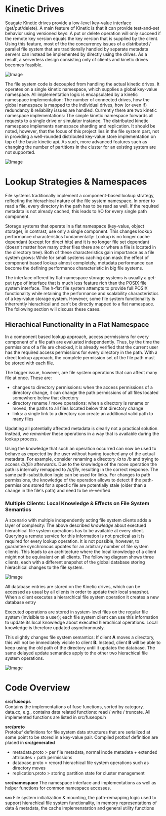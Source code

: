 # Kinetic Drives

Seagate Kinetic drives provide a low-level key-value interface (get/put/delete). A main feature of Kinetic is that it can provide test-and-set behavior using versioned keys: A put or delete operation will only succeed if the remote key version equals the key version that is supplied by the client. Using this feature, most of the the concurrency issues of a distributed / parallel file system that are traditionally handled by separate metadata servers can instead be implemented by directly using the drives. As a result, a serverless design consisting only of clients and kinetic drives becomes feasible. 

![Image](../../wiki/distributed-fs.png?raw=true)

The file system code is decoupled from handling the actual kinetic drives. It operates on a single kinetic namespace, which supplies a global key-value namespace. All implementation logic is encapsulated by a kinetic namespace implementation: The number of connected drives, how the global namespace is mapped to the individual drives, how (or even if) redundancy & reliability issues are handled. Currently there are two kinetic namespace implementations: The simple kinetic namespace forwards all requests to a single drive or simulator instance. The distributed kinetic namespace implements namespace sharding and replication. It should be noted, however, that the focus of this project lies in the file system part, not in providing a well-rounded distributed key-value store implementation on top of the basic kinetic api. As such, more advanced features such as changing the number of partitions in the cluster for an existing system are not supported.  

![Image](../../wiki/kinetic-namespace.png?raw=true)


# Lookup Strategies & Namespaces

File systems traditionally implement a component-based lookup strategy, reflecting the hierachical nature of the file system namespace. In order to read a file, every directory in the path has to be read as well. If the required metadata is not already cached, this leads to I/O for every single path component. 

Storage systems that operate in a flat namespace (key-value, object storage), in contrast, use only a single component. This changes lookup performance characteristics fundamentally: Lookup is no longer cache dependant (except for direct hits) and it is no longer file set dependant (doesn't matter how many other files there are or where a file is located in the directory tree). Both of these characteristics gain importance as a file system grows: While for small systems caching can mask the effect of component based lookup almost completely, metadata performance can become the defining performance characteristic in big file systems. 

The interface offered by flat-namespace storage systems is usually a get-put type of interface that is much less feature rich than the POSIX file system interface. The h-flat file system attempts to provide full POSIX functionality while retaining the performance and scalability characteristics of a key-value storage system. However, some file system functionality is inherrently hierachical and can't be directly mapped to a flat namespace. The following section will discuss these cases. 

## Hierachical Functionality in a Flat Namespace

In a component based lookup approach, access permissions for every component of a file path are evaluated independently. Thus, by the time the permissions of a file are checked, it is already verified that the current user has the required access permissions for every directory in the path. With a direct lookup approach, the complete permission set of the file path must be stored with each file. 

The bigger issue, however, are file system operations that can affect many file at once. These are: 

+ changes to directory permissions: when the access permissions of a directory change, it can change the path permissions of all files located somewhere below that directory
+ directory rename / move operations: when a directory is rename or moved, the paths to all files located below that directory change
+ links: a single link to a directory can create an additional valid path to many files

Updating all potentially affected metadata is clearly not a practical solution. Instead, we *remember* these operations in a way that is available during the lookup process. 

Using the knowledge that such an operation occurred can now be used to behave as expected by the user without having touched any of the actual metadata. For example, consider renaming a directory */a* to */b* and trying to access */b/file* afterwards. Due to the knowledge of the move operation the path is internally remapped to */a/file*, resulting in the correct response. The same path-substitution logic can be used for links. For changes to path permissions, the knowledge of the operation allows to detect if the path-permissions stored for a specfic file are potentially stale (older than a change in the file's path) and need to be re-verified. 


### Multiple Clients: Local Knowledge & Effects on File System Semantics
A scenario with multiple independently acting file system clients adds a layer of complexity: The above described *knowledge* about exectued hierachical file system operations has to be available at every client. Querying a remote service for this information is not practical as it is required for every lookup operation. It is not possible, however, to guarantee synchronous updates for an arbitrary number of file system clients. This leads to an architecture where the local knowledge of a client might not be equivalent on all clients. The following diagram shows three clients, each with a different snapshot of the global database storing hierachical changes to the file system. 

![Image](../../wiki/multi-client.png?raw=true)

All database entries are stored on the Kinetic drives,  which can be accessed as usual by all clients in order to update their local snapshot. When a client executes a hierarchical file system operation it creates a new database entry 

Executed operations are stored in system-level files on the regular file system (invisible to a user); each file system client can use this information to update its local knowledge about executed hierachical operations. Local knowledge is therefore updated asynchronously. 

This slightly changes file system semantics: If client **A** moves a directory, this will not be immediately visible to client **B**. Instead, client **B** will be able to keep using the old path of the directory until it updates the database. The same delayed update semantics apply to the other two hierachical file system operations. 


![Image](../../wiki/h-flat.png?raw=true)

# Code Overview 

**src/fuseops**  
Contains the implementations of fuse functions, sorted by category. data.cc, e.g., contains data related functions: read / write / truncate. All implemented functions are listed in src/fuseops.h

**src/proto**  
Protobuf definitions for file system data structures that are serialized at some point to be stored in a key-value pair. Compiled protbuf definition are placed in **src/generated**  
+ metadata.proto > per file metadata, normal inode metadata + extended attributes + path permissions
+ database.proto > record hierachical file system operations such as directory moves
+ replication.proto > storing partition state for cluster management

**src/namespace** 
The namespace interface and implementations as well as helper functions for common namespace accesses. 

**src**
File system initialization & mounting, the path-remapping logic used to support hierachical file system functionality, in memory representations of data & metadata, the cache implemenatation and general utility functions
